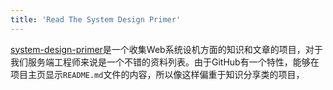 ```yaml
---
title: 'Read The System Design Primer'
---
```


[system-design-primer]是一个收集Web系统设机方面的知识和文章的项目，对于我们服务端工程师来说是一个不错的资料列表。由于GitHub有一个特性，能够在项目主页显示`README.md`文件的内容，所以像这样偏重于知识分享类的项目，

[system-design-primer]: https://github.com/donnemartin/system-design-primer
[system-design-primer-reader]: system-design-primer-reader/index.html

